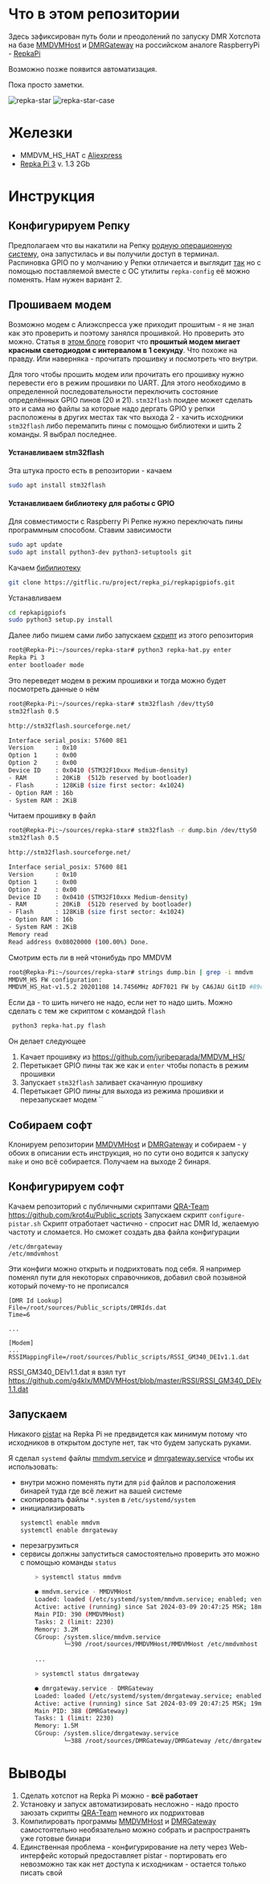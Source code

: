 # Что в этом репозитории
Здесь зафиксирован путь боли и преодолений по запуску DMR Хотспота на базе [MMDVMHost](https://github.com/g4klx/MMDVMHost) и [DMRGateway](https://github.com/g4klx/DMRGateway) на российском аналоге RaspberryPi - [RepkaPi](https://repka-pi.ru/)

Возможно позже появится автоматизация.

Пока просто заметки. 

![repka-star](./files/IMG_20240309_122749_cut.jpg)
![repka-star-case](./files/IMG_20240309_154414.jpg)
# Железки
- MMDVM_HS_HAT c [Aliexpress](https://aliexpress.ru/item/32915442246.html?spm=a2g2w.orderdetail.0.0.48e84aa6vTCf5Q&sku_id=12000024784954883)
- [Repka Pi 3](https://repka-pi.ru/) v. 1.3 2Gb

# Инструкция
## Конфигурируем Репку
Предполагаем что вы накатили на Репку [родную операционную систему](https://repka-pi.ru/#operation-system-anchor), она запустилась и вы получили доступ в терминал.
Распиновка GPIO по у молчанию у Репки отличается и выглядит [так](https://repka-pi.ru/#periphery_block) но с помощью поставляемой вместе с ОС утилиты `repka-config` её можно поменять. Нам нужен вариант 2.
## Прошиваем модем
Возможно модем с Алиэкспресса уже приходит прошитым - я не знал как это проверить и поэтому занялся прошивкой. Но проверить это можно. Статья в [этом блоге](https://www.mmdvm.club/index.php/archives/249/) говорит что **прошитый модем мигает красным светодиодом с интервалом в 1 секунду**. Что похоже на правду. Или наверняка - прочитать прошивку и посмотреть что внутри.

Для того чтобы прошить модем или прочитать его прошивку нужно перевести его в режим прошивки по UART. Для этого необходимо в определенной последовательности переключить состояние определённых GPIO пинов (20 и 21). `stm32flash` поидее может сделать это и сама но файлы за которые надо дергать GPIO у репки расположены в других местах так что выхода 2 - хачить исходники `stm32flash` либо перемапить пины с помощью библиотеки и шить 2 команды. Я выбрал последнее.
#### Устанавливаем stm32flash
Эта штука просто есть в репозитории - качаем
```bash
sudo apt install stm32flash
```
#### Устанавливаем библиотеку для работы с GPIO
Для совместимости с Raspberry Pi Репке нужно переключать пины программным способом. Ставим зависимости
```bash
sudo apt update
sudo apt install python3-dev python3-setuptools git
```
Качаем [бибилиотеку](https://gitflic.ru/project/repka_pi/repkapigpiofs)
```bash
git clone https://gitflic.ru/project/repka_pi/repkapigpiofs.git
```
Устанавливаем
```bash
cd repkapigpiofs
sudo python3 setup.py install
```
Далее либо пишем сами либо запускаем [скрипт](repka-hat.py) из этого репозитория
```bash
root@Repka-Pi:~/sources/repka-star# python3 repka-hat.py enter
Repka Pi 3
enter bootloader mode
```
Это переведет модем в режим прошивки и тогда можно будет посмотреть данные о нём
```bash
root@Repka-Pi:~/sources/repka-star# stm32flash /dev/ttyS0
stm32flash 0.5

http://stm32flash.sourceforge.net/

Interface serial_posix: 57600 8E1
Version      : 0x10
Option 1     : 0x00
Option 2     : 0x00
Device ID    : 0x0410 (STM32F10xxx Medium-density)
- RAM        : 20KiB  (512b reserved by bootloader)
- Flash      : 128KiB (size first sector: 4x1024)
- Option RAM : 16b
- System RAM : 2KiB
```
Читаем прошивку в файл
```bash
root@Repka-Pi:~/sources/repka-star# stm32flash -r dump.bin /dev/ttyS0
stm32flash 0.5

http://stm32flash.sourceforge.net/

Interface serial_posix: 57600 8E1
Version      : 0x10
Option 1     : 0x00
Option 2     : 0x00
Device ID    : 0x0410 (STM32F10xxx Medium-density)
- RAM        : 20KiB  (512b reserved by bootloader)
- Flash      : 128KiB (size first sector: 4x1024)
- Option RAM : 16b
- System RAM : 2KiB
Memory read
Read address 0x08020000 (100.00%) Done.
```
Смотрим есть ли в ней чтонибудь про MMDVM
```bash
root@Repka-Pi:~/sources/repka-star# strings dump.bin | grep -i mmdvm
MMDVM_HS FW configuration:
MMDVM_HS_Hat-v1.5.2 20201108 14.7456MHz ADF7021 FW by CA6JAU GitID #89daa20
```
Если да - то шить ничего не надо, если нет то надо шить. Можно сделать с тем же скриптом с командой `flash`
```bash
 python3 repka-hat.py flash
```
Он делает следующее
1. Качает прошивку из https://github.com/juribeparada/MMDVM_HS/
2. Перетыкает GPIO пины так же как и `enter` чтобы попасть в режим прошивки
3. Запускает `stm32flash` заливает скачанную прошивку
4. Перетыкает GPIO пины для выхода из режима прошивки и перезапускает модем ``
## Собираем софт
Клонируем репозитории [MMDVMHost](https://github.com/g4klx/MMDVMHost) и [DMRGateway](https://github.com/g4klx/DMRGateway) и собираем - у обоих в описании есть инструкция, но по сути оно водится к запуску `make` и оно всё собирается. Получаем на выходе 2 бинаря.
## Конфигурируем софт
Качаем репозиторий с публичными скриптами [QRA-Team](https://5973.ru/) https://github.com/krot4u/Public_scripts 
Запускаем скрипт `configure-pistar.sh` 
Скрипт отработает частично - спросит нас DMR Id, желаемую частоту и сломается. Но сможет создать два файла конфигурации
```
/etc/dmrgateway
/etc/mmdvmhost
```
Эти конфиги можно открыть и подрихтовать под себя. Я например поменял пути для некоторых справочников, добавил свой позывной который почему-то не прописался
```
[DMR Id Lookup]
File=/root/sources/Public_scripts/DMRIds.dat
Time=6

...

[Modem]
...
RSSIMappingFile=/root/sources/Public_scripts/RSSI_GM340_DEIv1.1.dat
```

RSSI_GM340_DEIv1.1.dat я взял тут https://github.com/g4klx/MMDVMHost/blob/master/RSSI/RSSI_GM340_DEIv1.1.dat
## Запускаем
Никакого [pistar](https://www.pistar.uk/) на Repka Pi не предвидется как минимум потому что исходников в открытом доступе нет, так что будем запускать руками.

Я сделал `systemd` файлы [mmdvm.service](mmdvm.service) и [dmrgateway.service](dmrgateway.service) чтобы их использовать:

- внутри можно поменять пути для `pid` файлов и расположения бинарей туда где всё лежит на вашей системе
- скопировать файлы `*.system` в `/etc/systemd/system`
- инициализировать
    ```bash
    systemctl enable mmdvm
    systemctl enable dmrgateway
    ```
- перезагрузиться
- сервисы должны запуститься самостоятельно проверить это можно с помощью команды `status`
    ```bash
        > systemctl status mmdvm

        ● mmdvm.service - MMDVMHost
        Loaded: loaded (/etc/systemd/system/mmdvm.service; enabled; vendor preset: enabled)
        Active: active (running) since Sat 2024-03-09 20:47:25 MSK; 18min ago
        Main PID: 390 (MMDVMHost)
        Tasks: 2 (limit: 2230)
        Memory: 3.2M
        CGroup: /system.slice/mmdvm.service
                └─390 /root/sources/MMDVMHost/MMDVMHost /etc/mmdvmhost
        
        ...

        > systemctl status dmrgateway

        ● dmrgateway.service - DMRGateway
        Loaded: loaded (/etc/systemd/system/dmrgateway.service; enabled; vendor preset: enabled)
        Active: active (running) since Sat 2024-03-09 20:47:25 MSK; 19min ago
        Main PID: 388 (DMRGateway)
        Tasks: 1 (limit: 2230)
        Memory: 1.5M
        CGroup: /system.slice/dmrgateway.service
                └─388 /root/sources/DMRGateway/DMRGateway /etc/dmrgateway

    ```

# Выводы

1. Сделать хотспот на Repka Pi можно - **всё работает**
2. Установку и запуск автоматизировать несложно - надо просто заюзать скрипты [QRA-Team](https://5973.ru/) немного их подрихтовав
3. Компилировать программы [MMDVMHost](https://github.com/g4klx/MMDVMHost) и [DMRGateway](https://github.com/g4klx/DMRGateway) самостоятельно необязательно можно собрать и распространять уже готовые бинари
4. Единственная проблема - конфигурирование на лету через Web-интерфейс который предоставляет pistar - портировать его невозможно так как нет доступа к исходникам - остается только писать свой
